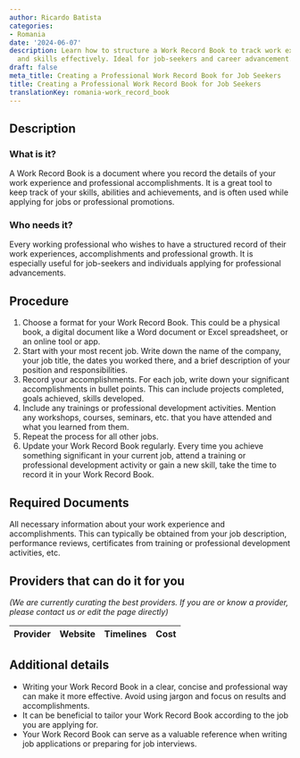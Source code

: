 ```yaml
---
author: Ricardo Batista
categories:
- Romania
date: '2024-06-07'
description: Learn how to structure a Work Record Book to track work experience, accomplishments,
  and skills effectively. Ideal for job-seekers and career advancement.
draft: false
meta_title: Creating a Professional Work Record Book for Job Seekers
title: Creating a Professional Work Record Book for Job Seekers
translationKey: romania-work_record_book
---
```



## Description
### What is it?
A Work Record Book is a document where you record the details of your work experience and professional accomplishments. It is a great tool to keep track of your skills, abilities and achievements, and is often used while applying for jobs or professional promotions.

### Who needs it?
Every working professional who wishes to have a structured record of their work experiences, accomplishments and professional growth. It is especially useful for job-seekers and individuals applying for professional advancements.

## Procedure
1. Choose a format for your Work Record Book. This could be a physical book, a digital document like a Word document or Excel spreadsheet, or an online tool or app.
2. Start with your most recent job. Write down the name of the company, your job title, the dates you worked there, and a brief description of your position and responsibilities.
3. Record your accomplishments. For each job, write down your significant accomplishments in bullet points. This can include projects completed, goals achieved, skills developed.
4. Include any trainings or professional development activities. Mention any workshops, courses, seminars, etc. that you have attended and what you learned from them.
5. Repeat the process for all other jobs.
6. Update your Work Record Book regularly. Every time you achieve something significant in your current job, attend a training or professional development activity or gain a new skill, take the time to record it in your Work Record Book.

## Required Documents
All necessary information about your work experience and accomplishments. This can typically be obtained from your job description, performance reviews, certificates from training or professional development activities, etc.

## Providers that can do it for you

_(We are currently curating the best providers. If you are or know a provider, please contact us or edit the page directly)_

| Provider        |     Website     |     Timelines    |       Cost      |
| --------------- | --------------- |  :-------------: | :-------------: |

## Additional details
- Writing your Work Record Book in a clear, concise and professional way can make it more effective. Avoid using jargon and focus on results and accomplishments.
- It can be beneficial to tailor your Work Record Book according to the job you are applying for.
- Your Work Record Book can serve as a valuable reference when writing job applications or preparing for job interviews.